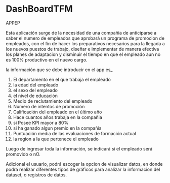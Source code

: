 # DashBoardTFM

APPEP 

Esta aplicación surge de la necesidad de una compañia de anticiparse a saber el numero de empleados que aprobará un programa de promocion de empleados, con el fin de hacer los preparativos necesarios para la llegada a los nuevos puestos de trabajo, diseñar e implementar de manera efectiva los planes de adaptacion y disminuir el tiempo en que el empleado aun no es 100% productivo en el nuevo cargo.

la información que se debe introducir en el app es_

1. El departamento en el que trabaja el empleado
2. la edad del empleado
3. el sexo del empleado 
4. el nivel de educación
5. Medio de reclutamiento del empleado
6. Numero de intentos de promoción 
7. Calificación del empleado en el último año
8. Hace cuantos años trabaja en la compañia
9. si Posee KPI mayor a 80%
10. si ha ganado algun premio en la compañia
11. Puntuación media de las evaluaciones de formación actual
12. la region a la que pertenece el empleado

Luego de ingresar toda la información, se indicará si el empleado será promovido o nO.

Adicional el usuario, podrá escoger la opcion de visualizar datos, en donde podrá realizar diferentes tipos de gráficos para analizar la informacion del dataset, o registros de datos.



